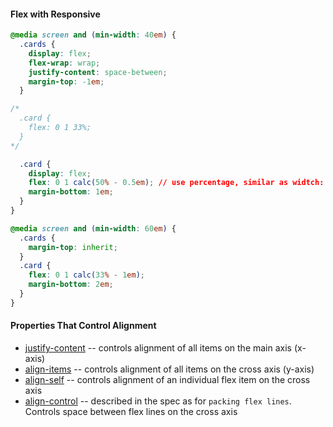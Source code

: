 #### Flex with Responsive

```css
@media screen and (min-width: 40em) {
  .cards {
    display: flex;
    flex-wrap: wrap;
    justify-content: space-between;
    margin-top: -1em;
  }

/*
  .card { 
  	flex: 0 1 33%;
  }
*/

  .card {
    display: flex;
    flex: 0 1 calc(50% - 0.5em); // use percentage, similar as widtch: calc(33% - 1em);
    margin-bottom: 1em;
  }
}

@media screen and (min-width: 60em) {
  .cards {
    margin-top: inherit;
  }
  .card {
    flex: 0 1 calc(33% - 1em);
    margin-bottom: 2em;
  }
}
```
#### Properties That Control Alignment

- [justify-content](https://developer.mozilla.org/en-US/docs/Web/CSS/justify-content) -- controls alignment of all items on the main axis (x-axis)
- [align-items](https://developer.mozilla.org/en-US/docs/Web/CSS/align-items) -- controls alignment of all items on the cross axis (y-axis)
- [align-self](https://developer.mozilla.org/en-US/docs/Web/CSS/align-self) -- controls alignment of an individual flex item on the cross axis
- [align-control](https://developer.mozilla.org/en-US/docs/Web/CSS/align-content) -- described in the spec as for `packing flex lines`. Controls space between flex lines on the cross axis